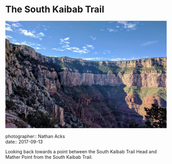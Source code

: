 # The South Kaibab Trail

![A concave portion of the South Rim of the Grand Canyon](assets/2017-09-13-the-south-kaibab-trail.webp)

photographer:: Nathan Acks  
date:: 2017-09-13

Looking back towards a point between the South Kaibab Trail Head and Mather Point from the South Kaibab Trail.
